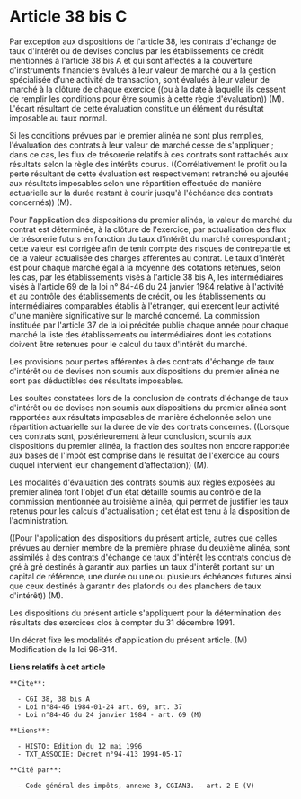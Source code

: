 # Article 38 bis C

Par exception aux dispositions de l'article 38, les contrats d'échange de taux d'intérêt ou de devises conclus par les
établissements de crédit mentionnés à l'article 38 bis A et qui sont affectés à la couverture d'instruments financiers
évalués à leur valeur de marché ou à la gestion spécialisée d'une activité de transaction, sont évalués à leur valeur de
marché à la clôture de chaque exercice ((ou à la date à laquelle ils cessent de remplir les conditions pour être soumis à
cette règle d'évaluation)) (M). L'écart résultant de cette évaluation constitue un élément du résultat imposable au taux
normal.

Si les conditions prévues par le premier alinéa ne sont plus remplies, l'évaluation des contrats à leur valeur de marché
cesse de s'appliquer ; dans ce cas, les flux de trésorerie relatifs à ces contrats sont rattachés aux résultats selon la
règle des intérêts courus. ((Corrélativement le profit ou la perte résultant de cette évaluation est respectivement retranché
ou ajoutée aux résultats imposables selon une répartition effectuée de manière actuarielle sur la durée restant à courir
jusqu'à l'échéance des contrats concernés)) (M).

Pour l'application des dispositions du premier alinéa, la valeur de marché du contrat est déterminée, à la clôture de
l'exercice, par actualisation des flux de trésorerie futurs en fonction du taux d'intérêt du marché correspondant ; cette
valeur est corrigée afin de tenir compte des risques de contrepartie et de la valeur actualisée des charges afférentes au
contrat. Le taux d'intérêt est pour chaque marché égal à la moyenne des cotations retenues, selon les cas, par les
établissements visés à l'article 38 bis A, les intermédiaires visés à l'article 69 de la loi n° 84-46 du 24 janvier 1984
relative à l'activité et au contrôle des établissements de crédit, ou les établissements ou intermédiaires comparables
établis à l'étranger, qui exercent leur activité d'une manière significative sur le marché concerné. La commission instituée
par l'article 37 de la loi précitée publie chaque année pour chaque marché la liste des établissements ou intermédiaires dont
les cotations doivent être retenues pour le calcul du taux d'intérêt du marché.

Les provisions pour pertes afférentes à des contrats d'échange de taux d'intérêt ou de devises non soumis aux dispositions du
premier alinéa ne sont pas déductibles des résultats imposables.

Les soultes constatées lors de la conclusion de contrats d'échange de taux d'intérêt ou de devises non soumis aux
dispositions du premier alinéa sont rapportées aux résultats imposables de manière échelonnée selon une répartition
actuarielle sur la durée de vie des contrats concernés. ((Lorsque ces contrats sont, postérieurement à leur conclusion,
soumis aux dispositions du premier alinéa, la fraction des soultes non encore rapportée aux bases de l'impôt est comprise
dans le résultat de l'exercice au cours duquel intervient leur changement d'affectation)) (M).

Les modalités d'évaluation des contrats soumis aux règles exposées au premier alinéa font l'objet d'un état détaillé soumis
au contrôle de la commission mentionnée au troisième alinéa, qui permet de justifier les taux retenus pour les calculs
d'actualisation ; cet état est tenu à la disposition de l'administration.

((Pour l'application des dispositions du présent article, autres que celles prévues au dernier membre de la première phrase
du deuxième alinéa, sont assimilés à des contrats d'échange de taux d'intérêt les contrats conclus de gré à gré destinés à
garantir aux parties un taux d'intérêt portant sur un capital de référence, une durée ou une ou plusieurs échéances futures
ainsi que ceux destinés à garantir des plafonds ou des planchers de taux d'intérêt)) (M).

Les dispositions du présent article s'appliquent pour la détermination des résultats des exercices clos à compter du 31
décembre 1991.

Un décret fixe les modalités d'application du présent article.    (M) Modification de la loi 96-314.

**Liens relatifs à cet article**

	**Cite**:

	  - CGI 38, 38 bis A
	  - Loi n°84-46 1984-01-24 art. 69, art. 37
	  - Loi n°84-46 du 24 janvier 1984 - art. 69 (M)

	**Liens**:

	  - HISTO: Edition du 12 mai 1996
	  - TXT_ASSOCIE: Décret n°94-413 1994-05-17

	**Cité par**:

	  - Code général des impôts, annexe 3, CGIAN3. - art. 2 E (V)
